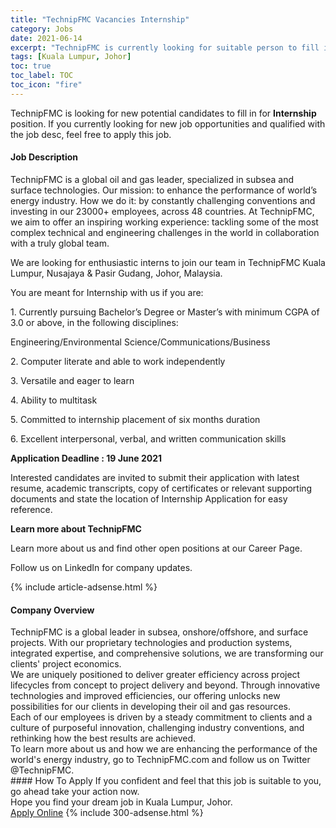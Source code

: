 ```yaml
---
title: "TechnipFMC Vacancies Internship" 
category: Jobs 
date: 2021-06-14 
excerpt: "TechnipFMC is currently looking for suitable person to fill in the Internship which based in Kuala Lumpur, Johor" 
tags: [Kuala Lumpur, Johor] 
toc: true 
toc_label: TOC 
toc_icon: "fire" 
--- 
```


<p>TechnipFMC is looking for new potential candidates to fill in for <b>Internship</b> position. If you currently looking for new job opportunities and qualified with the job desc, feel free to apply this job.
</p><div><div><h4>Job Description</h4></div><div><div><span><div><p>TechnipFMC is a global oil and gas leader, specialized in subsea and surface technologies. Our mission: to enhance the performance of world&#8217;s energy industry. How we do it: by constantly challenging conventions and investing in our 23000+ employees, across 48 countries. At TechnipFMC, we aim to offer an inspiring working experience: tackling some of the most complex technical and engineering challenges in the world in collaboration with a truly global team.</p><p><span>We are looking for enthusiastic interns to join our team in TechnipFMC Kuala Lumpur, Nusajaya &amp; Pasir Gudang, Johor, Malaysia.</span></p><p>You are meant for Internship with us if you are:</p><p><span>1. Currently pursuing Bachelor&#8217;s Degree or Master&#8217;s with minimum CGPA of 3.0 or above, in the following disciplines:</span></p><p><span>Engineering/Environmental Science/Communications/Business&#160;</span></p><p>2. Computer literate and able to work independently</p><p>3. Versatile and eager to learn</p><p>4. Ability to multitask</p><p>5. Committed to internship placement of six months duration</p><p>6. Excellent interpersonal, verbal, and written communication skills</p><p><strong>Application Deadline : 19 June 2021</strong></p><p><span>Interested candidates are invited to submit their application with latest resume, academic transcripts, copy of certificates or relevant supporting documents and state the location of Internship Application for easy reference.</span></p><p><strong>Learn more about TechnipFMC</strong></p><p>Learn more about us and find other open positions at our Career Page.</p><p>Follow us on LinkedIn for company updates.</p></div></span></div></div></div> 
{% include article-adsense.html %} 
<div><div><h4>Company Overview</h4></div><div><div><span><div><div>
	TechnipFMC is a global leader in subsea, onshore/offshore, and surface projects. With our proprietary technologies and production systems, integrated expertise, and comprehensive solutions, we are transforming our clients' project economics.</div>
<div>
	We are uniquely positioned to deliver greater efficiency across project lifecycles from concept to project delivery and beyond. Through innovative technologies and improved efficiencies, our offering unlocks new possibilities for our clients in developing their oil and gas resources.</div>
<div>
	Each of our employees is driven by a steady commitment to clients and a culture of purposeful innovation, challenging industry conventions, and rethinking how the best results are achieved.</div>
<div>
	To learn more about us and how we are enhancing the performance of the world's energy industry, go to TechnipFMC.com and follow us on Twitter @TechnipFMC.</div></div></span></div></div></div> 
#### How To Apply 
If you confident and feel that this job is suitable to you, go ahead take your action now. <br/> 
Hope you find your dream job in Kuala Lumpur, Johor. <br/> 
<a href="https://www.jobstreet.com.my/en/job/internship-4589420?jobId=jobstreet-my-job-4589420&" class="btn btn--info" target="_blank" rel="nofollow noopenner">Apply Online</a> 
{% include 300-adsense.html %} 